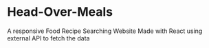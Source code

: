 # Head-Over-Meals
A responsive Food Recipe Searching Website Made with React using external API to fetch the data

